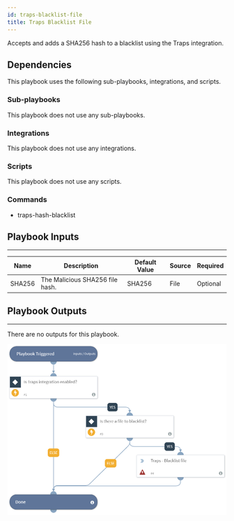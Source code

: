 ```yaml
---
id: traps-blacklist-file
title: Traps Blacklist File
---
```


Accepts and adds a SHA256 hash to a blacklist using the Traps integration.

## Dependencies
This playbook uses the following sub-playbooks, integrations, and scripts.

### Sub-playbooks
This playbook does not use any sub-playbooks.

### Integrations
This playbook does not use any integrations.

### Scripts
This playbook does not use any scripts.

### Commands
* traps-hash-blacklist

## Playbook Inputs
---

| **Name** | **Description** | **Default Value** | **Source** | **Required** |
| --- | --- | --- | --- | --- |
| SHA256 | The Malicious SHA256 file hash. | SHA256 | File | Optional |

## Playbook Outputs
---
There are no outputs for this playbook.

![Traps_Blacklist_File](https://github.com/ElazarK/content-docs/blob/master/images/playbooks/Traps_Blacklist_File.png)
